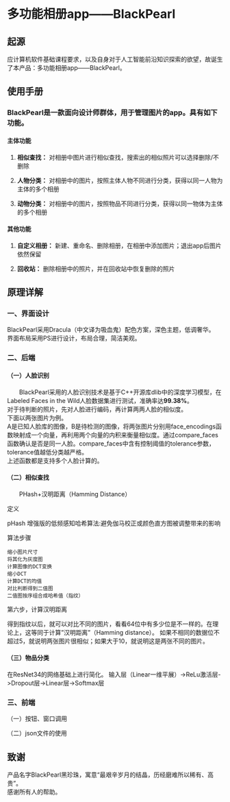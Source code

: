 # 多功能相册app——BlackPearl
起源
------
应计算机软件基础课程要求，以及自身对于人工智能前沿知识探索的欲望，故诞生了本产品：多功能相册app——BlackPearl。
  
    
使用手册
--------
### BlackPearl是一款面向设计师群体，用于管理图片的app。具有如下功能。
#### 主体功能
1. **相似查找：** 对相册中图片进行相似查找，搜索出的相似照片可以选择删除/不删除
   
2. **人物分类：** 对相册中的图片，按照主体人物不同进行分类，获得以同一人物为主体的多个相册    

3. **动物分类：** 对相册中的图片，按照物品不同进行分类，获得以同一物体为主体的多个相册

#### 其他功能  
1.  **自定义相册：** 新建、重命名、删除相册，在相册中添加图片；退出app后图片依然保留  

2.  **回收站：** 删除相册中的照片，并在回收站中恢复删除的照片

   
原理详解
--------
### 一、界面设计
BlackPearl采用Dracula（中文译为吸血鬼）配色方案，深色主题，低调奢华。   
界面布局采用PS进行设计，布局合理，简洁美观。


### 二、后端
#### （一）人脸识别

&emsp;&emsp;BlackPearl采用的人脸识别技术是基于C++开源库dlib中的深度学习模型，在Labeled Faces in the Wild人脸数据集进行测试，准确率达**99.38%**。&emsp;  
对于待判断的照片，先对人脸进行编码，再计算两两人脸的相似度。&emsp;  
下面以两张图片为例。&emsp;  
A是已知人脸库的图像，B是待检测的图像，将两张图片分别用face_encodings函数映射成一个向量，再利用两个向量的内积来衡量相似度。通过compare_faces函数确认是否是同一人脸。compare_faces中含有控制阈值的tolerance参数，tolerance值越低分类越严格。&emsp;  
上述函数都是支持多个人脸计算的。


#### （二）相似查找

&emsp;&emsp;PHash+汉明距离（Hamming Distance）
&emsp;&emsp;     


定义

pHash 增强版的低频感知哈希算法:避免伽马校正或颜色直方图被调整带来的影响

算法步骤

    缩小图片尺寸
    将其化为灰度图
    计算图像的DCT变换
    缩小DCT
    计算DCT的均值
    对比判断得到二值图
    二值图按序组合成哈希值（指纹）



第六步，计算汉明距离

得到指纹以后，就可以对比不同的图片，看看64位中有多少位是不一样的。在理论上，这等同于计算”汉明距离”（Hamming distance）。
如果不相同的数据位不超过5，就说明两张图片很相似；如果大于10，就说明这是两张不同的图片。

#### （三）物品分类
在ResNet34的网络基础上进行简化。
输入层（Linear一维平展）->ReLu激活层->Dropout层->Linear层->Softmax层

### 三、前端
（一）按钮、窗口调用

（二）json文件的使用  

致谢
------
产品名字BlackPearl黑珍珠，寓意“最艰辛岁月的结晶，历经磨难所以稀有、高贵”。   
感谢所有人的帮助。




